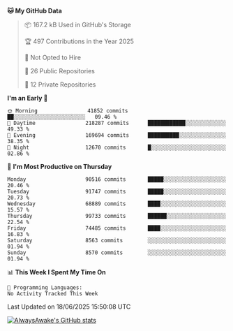 <!--START_SECTION:waka-->
**🐱 My GitHub Data** 

> 📦 167.2 kB Used in GitHub's Storage 
 > 
> 🏆 497 Contributions in the Year 2025
 > 
> 🚫 Not Opted to Hire
 > 
> 📜 26 Public Repositories 
 > 
> 🔑 12 Private Repositories 
 > 
**I'm an Early 🐤** 

```text
🌞 Morning                41852 commits       ██░░░░░░░░░░░░░░░░░░░░░░░   09.46 % 
🌆 Daytime                218287 commits      ████████████░░░░░░░░░░░░░   49.33 % 
🌃 Evening                169694 commits      ██████████░░░░░░░░░░░░░░░   38.35 % 
🌙 Night                  12670 commits       █░░░░░░░░░░░░░░░░░░░░░░░░   02.86 % 
```
📅 **I'm Most Productive on Thursday** 

```text
Monday                   90516 commits       █████░░░░░░░░░░░░░░░░░░░░   20.46 % 
Tuesday                  91747 commits       █████░░░░░░░░░░░░░░░░░░░░   20.73 % 
Wednesday                68889 commits       ████░░░░░░░░░░░░░░░░░░░░░   15.57 % 
Thursday                 99733 commits       ██████░░░░░░░░░░░░░░░░░░░   22.54 % 
Friday                   74485 commits       ████░░░░░░░░░░░░░░░░░░░░░   16.83 % 
Saturday                 8563 commits        ░░░░░░░░░░░░░░░░░░░░░░░░░   01.94 % 
Sunday                   8570 commits        ░░░░░░░░░░░░░░░░░░░░░░░░░   01.94 % 
```


📊 **This Week I Spent My Time On** 

```text
💬 Programming Languages: 
No Activity Tracked This Week
```


 Last Updated on 18/06/2025 15:50:08 UTC
<!--END_SECTION:waka-->

[![AlwaysAwake's GitHub stats](https://github-readme-stats.vercel.app/api?username=AlwaysAwake&show_icons=true&theme=github_dark&count_private=true)](https://github.com/AlwaysAwake/AlwaysAwake)
